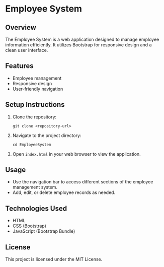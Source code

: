 # Employee System

## Overview
The Employee System is a web application designed to manage employee information efficiently. It utilizes Bootstrap for responsive design and a clean user interface.

## Features
- Employee management
- Responsive design
- User-friendly navigation

## Setup Instructions
1. Clone the repository:
   ```
   git clone <repository-url>
   ```
2. Navigate to the project directory:
   ```
   cd EmployeeSystem
   ```
3. Open `index.html` in your web browser to view the application.

## Usage
- Use the navigation bar to access different sections of the employee management system.
- Add, edit, or delete employee records as needed.

## Technologies Used
- HTML
- CSS (Bootstrap)
- JavaScript (Bootstrap Bundle)

## License
This project is licensed under the MIT License.